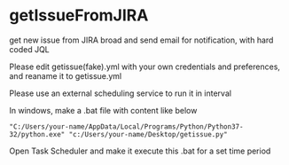 # getIssueFromJIRA
get new issue from JIRA broad and send email for notification, with hard coded JQL 

Please edit getissue(fake).yml with your own credentials and preferences, and reaname it to getissue.yml

Please use an external scheduling service to run it in interval

In windows, make a .bat file with content like below

`"C:/Users/your-name/AppData/Local/Programs/Python/Python37-32/python.exe" "c:/Users/your-name/Desktop/getissue.py"`

Open Task Scheduler and make it execute this .bat for a set time period

